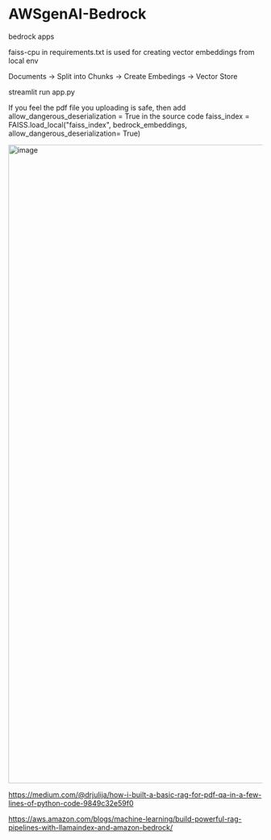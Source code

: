 # AWSgenAI-Bedrock
bedrock apps

faiss-cpu in requirements.txt is used for creating vector embeddings from local env

Documents -> Split into Chunks -> Create Embedings -> Vector Store

streamlit run app.py

If you feel the pdf file you uploading is safe, then add allow_dangerous_deserialization = True in the source code
faiss_index = FAISS.load_local("faiss_index", bedrock_embeddings, allow_dangerous_deserialization= True)

<img width="1400" height="1265" alt="image" src="https://github.com/user-attachments/assets/527b2611-75fd-4f25-a0ca-bf1f4a3f0ceb" />

https://medium.com/@drjulija/how-i-built-a-basic-rag-for-pdf-qa-in-a-few-lines-of-python-code-9849c32e59f0

https://aws.amazon.com/blogs/machine-learning/build-powerful-rag-pipelines-with-llamaindex-and-amazon-bedrock/
